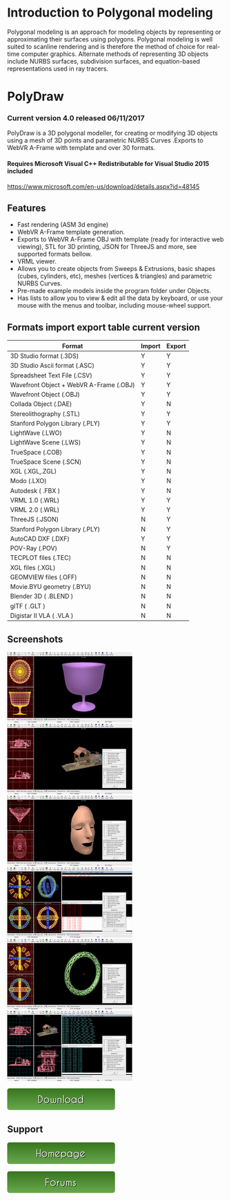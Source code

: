 # Introduction to Polygonal modeling 

Polygonal modeling is an approach for modeling objects by representing or approximating their surfaces using polygons. Polygonal modeling is well suited to scanline rendering and is therefore the method of choice for real-time computer graphics. Alternate methods of representing 3D objects include NURBS surfaces, subdivision surfaces, and equation-based representations used in ray tracers.

# PolyDraw

### Current version 4.0 released 06/11/2017

PolyDraw is a 3D polygonal modeller, for creating or modifying 3D objects using a mesh of 3D points and parametric NURBS Curves .Exports to WebVR A-Frame with template and over 30 formats.

#### Requires Microsoft Visual C++ Redistributable for Visual Studio 2015 included

https://www.microsoft.com/en-us/download/details.aspx?id=48145

## Features 

* Fast rendering (ASM 3d engine)
* WebVR A-Frame template generation.
* Exports to WebVR A-Frame OBJ with template (ready for interactive web viewing), STL for 3D printing, JSON for ThreeJS and more, see supported formats bellow.
* VRML viewer.
* Allows you to create objects from Sweeps & Extrusions, basic shapes (cubes, cylinders, etc), meshes (vertices & triangles) and parametric NURBS Curves.
* Pre-made example models inside the program folder under Objects. 
* Has lists to allow you to view & edit all the data by keyboard, or use your mouse with the menus and toolbar, including mouse-wheel support.

## Formats import export table current version

|Format  | Import | Export |
| ------------- | ------------- | ------------- |
| 3D Studio format  (.3DS) | Y | Y |
| 3D Studio Ascii format (.ASC)  | Y  | Y |
| Spreadsheet Text File (.CSV) | Y  | Y |
| Wavefront Object + WebVR A-Frame (.OBJ)  | Y  | Y |
| Wavefront Object (.OBJ)  | Y  | Y |
| Collada Object (.DAE)  | Y  | N |
| Stereolithography (.STL)  | Y  | Y |
| Stanford Polygon Library (.PLY)  | Y  | Y |
| LightWave (.LWO)  | Y  | N |
| LightWave Scene (.LWS)  | Y  | N |
| TrueSpace (.COB)  | Y  | N |
| TrueSpace Scene (.SCN)  | Y  | N |
| XGL (.XGL,.ZGL)  | Y  | N |
| Modo (.LXO)  | Y  | N |
| Autodesk  ( .FBX )  | Y  | N |
| VRML 1.0 (.WRL)  | Y  | Y |
| VRML 2.0 (.WRL)  | Y  | Y |
| ThreeJS (.JSON)  | N  | Y |
| Stanford Polygon Library (.PLY) | N  | Y |
| AutoCAD DXF (.DXF) | Y  | Y |
| POV-Ray (.POV) | N  | Y |
| TECPLOT files (.TEC) | N  | N |
| XGL files (.XGL) | N  | N |
| GEOMVIEW files (.OFF) | N  | N |
| Movie.BYU geometry (.BYU) | N  | N |
| Blender 3D ( .BLEND ) | N  | N |
| glTF  ( .GLT ) | N  | N |
| Digistar II VLA  ( .VLA )  | N  | N |

## Screenshots
![PolyDraw](/images/07.png)![PolyDraw](/images/02.png)![PolyDraw](/images/03.png)
![PolyDraw](/images/04.png)![PolyDraw](/images/05.png)![PolyDraw](/images/06.png)

[![You can download here.](/images/button_download.png)](https://dl.orangedox.com/YYR2ih46hcVPtlG8lq?dl=1)

## Support

[![Visit homepage.](/images/button_homepage.png)](https://ptsource.eu/)

[![The forums home page.](/images/button_forums.png)](https://www.facebook.com/www.ptsource.eu/)
